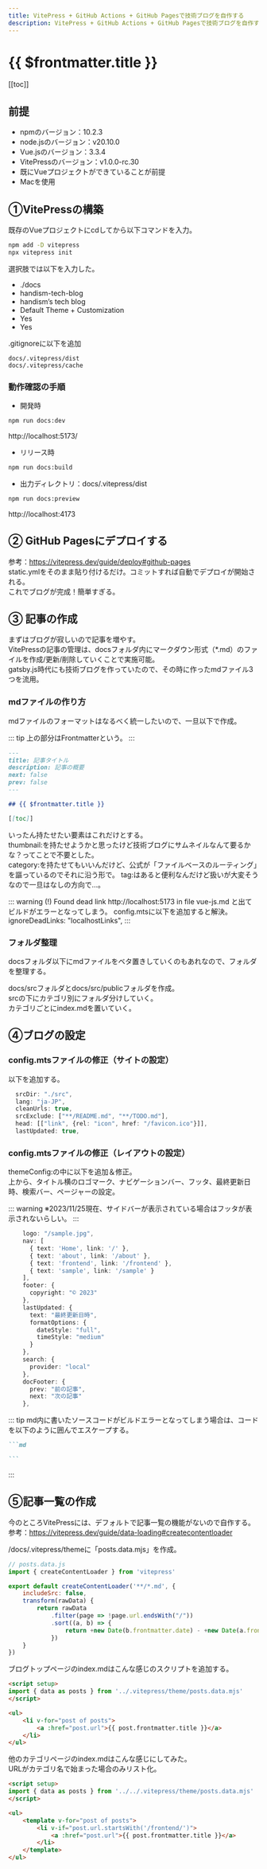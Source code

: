 ```yaml
---
title: VitePress + GitHub Actions + GitHub Pagesで技術ブログを自作する
description: VitePress + GitHub Actions + GitHub Pagesで技術ブログを自作する
---
```


# {{ $frontmatter.title }}

[[toc]]

## 前提
* npmのバージョン：10.2.3
* node.jsのバージョン：v20.10.0
* Vue.jsのバージョン：3.3.4
* VitePressのバージョン：v1.0.0-rc.30
* 既にVueプロジェクトができていることが前提
* Macを使用


## ①VitePressの構築
既存のVueプロジェクトにcdしてから以下コマンドを入力。

```zsh
npm add -D vitepress
npx vitepress init
```
選択肢では以下を入力した。

* ./docs
* handism-tech-blog
* handism’s tech blog
* Default Theme + Customization
* Yes
* Yes

.gitignoreに以下を追加

```
docs/.vitepress/dist
docs/.vitepress/cache
```

### 動作確認の手順

* 開発時
```zsh
npm run docs:dev
```
http://localhost:5173/

* リリース時
```zsh
npm run docs:build
```

* 出力ディレクトリ：docs/.vitepress/dist

```zsh
npm run docs:preview
```

http://localhost:4173


## ② GitHub Pagesにデプロイする
参考：https://vitepress.dev/guide/deploy#github-pages  
static.ymlをそのまま貼り付けるだけ。コミットすれば自動でデプロイが開始される。  
これでブログが完成！簡単すぎる。


## ③ 記事の作成
まずはブログが寂しいので記事を増やす。  
VitePressの記事の管理は、docsフォルダ内にマークダウン形式（*.md）のファイルを作成/更新/削除していくことで実施可能。  
gatsby.js時代にも技術ブログを作っていたので、その時に作ったmdファイル3つを流用。

### mdファイルの作り方
mdファイルのフォーマットはなるべく統一したいので、一旦以下で作成。

::: tip
上の部分はFrontmatterという。
:::

```md
---
title: 記事タイトル
description: 記事の概要
next: false
prev: false
---

## {{ $frontmatter.title }}

[[toc]]
```

いったん持たせたい要素はこれだけとする。  
thumbnail:を持たせようかと思ったけど技術ブログにサムネイルなんて要るかな？ってことで不要とした。  
category:を持たせてもいいんだけど、公式が「ファイルベースのルーティング」を謳っているのでそれに沿う形で。 
tag:はあると便利なんだけど扱いが大変そうなので一旦はなしの方向で…。  

::: warning
(!) Found dead link http://localhost:5173 in file vue-js.md と出てビルドがエラーとなってしまう。
config.mtsに以下を追加すると解決。
  ignoreDeadLinks: "localhostLinks",
:::


### フォルダ整理
docsフォルダ以下にmdファイルをベタ置きしていくのもあれなので、フォルダを整理する。

docs/srcフォルダとdocs/src/publicフォルダを作成。  
srcの下にカテゴリ別にフォルダ分けしていく。  
カテゴリごとにindex.mdを置いていく。  

## ④ブログの設定
### config.mtsファイルの修正（サイトの設定）
以下を追加する。

```ts
  srcDir: "./src",
  lang: "ja-JP",
  cleanUrls: true,
  srcExclude: ["**/README.md", "**/TODO.md"],
  head: [["link", {rel: "icon", href: "/favicon.ico"}]],
  lastUpdated: true,
```

### config.mtsファイルの修正（レイアウトの設定）
themeConfig:の中に以下を追加＆修正。  
上から、タイトル横のロゴマーク、ナビゲーションバー、フッタ、最終更新日時、検索バー、ページャーの設定。

::: warning
※2023/11/25現在、サイドバーが表示されている場合はフッタが表示されないらしい。
:::

```ts
    logo: "/sample.jpg",
    nav: [
      { text: 'Home', link: '/' },
      { text: 'about', link: '/about' },
      { text: 'frontend', link: '/frontend' },
      { text: 'sample', link: '/sample' }
    ],
    footer: {
      copyright: "©︎ 2023"
    },
    lastUpdated: {
      text: "最終更新日時",
      formatOptions: {
        dateStyle: "full",
        timeStyle: "medium"
      }
    },
    search: {
      provider: "local"
    },
    docFooter: {
      prev: "前の記事",
      next: "次の記事"
    },
```

::: tip
md内に書いたソースコードがビルドエラーとなってしまう場合は、コードを以下のように囲んでエスケープする。
````md
```md

```
````
:::


## ⑤記事一覧の作成
今のところVitePressには、デフォルトで記事一覧の機能がないので自作する。  
参考：https://vitepress.dev/guide/data-loading#createcontentloader

/docs/.vitepress/themeに「posts.data.mjs」を作成。

```js
// posts.data.js
import { createContentLoader } from 'vitepress'

export default createContentLoader('**/*.md', {
    includeSrc: false,
    transform(rawData) {
        return rawData
            .filter(page => !page.url.endsWith("/"))
            .sort((a, b) => {
                return +new Date(b.frontmatter.date) - +new Date(a.frontmatter.date)
            })
    }
})
```

ブログトップページのindex.mdはこんな感じのスクリプトを追加する。

```md
<script setup>
import { data as posts } from '../.vitepress/theme/posts.data.mjs'
</script>

<ul>
    <li v-for="post of posts">
        <a :href="post.url">{{ post.frontmatter.title }}</a>
    </li>
</ul>
```

他のカテゴリページのindex.mdはこんな感じにしてみた。  
URLがカテゴリ名で始まった場合のみリスト化。

```md
<script setup>
import { data as posts } from '../../.vitepress/theme/posts.data.mjs'
</script>

<ul>
    <template v-for="post of posts">
        <li v-if="post.url.startsWith('/frontend/')">
            <a :href="post.url">{{ post.frontmatter.title }}</a>
        </li>
    </template>
</ul>
```